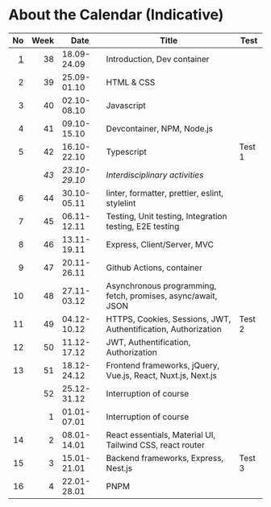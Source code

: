 # About the Calendar (Indicative)

| No                            | Week | Date          | Title                                                          | Test   |
|------------------------------:|-----:|---------------|----------------------------------------------------------------|--------|
| [1](../weeks/week-1.md)       |   38 | 18.09-24.09   | Introduction, Dev container                                    |        |
|                             2 |   39 | 25.09-01.10   | HTML & CSS                                                     |        |
|                             3 |   40 | 02.10-08.10   | Javascript                                                     |        |
|                             4 |   41 | 09.10-15.10   | Devcontainer, NPM, Node.js                                     |        |
|                             5 |   42 | 16.10-22.10   | Typescript                                                     | Test 1 |
|                               | _43_ | _23.10-29.10_ | _Interdisciplinary activities_                                 |        |
|                             6 |   44 | 30.10-05.11   | linter, formatter, prettier, eslint, stylelint                 |        |
|                             7 |   45 | 06.11-12.11   | Testing, Unit testing, Integration testing, E2E testing        |        |
|                             8 |   46 | 13.11-19.11   | Express, Client/Server, MVC                                    |        |
|                             9 |   47 | 20.11-26.11   | Github Actions, container                                      |        |
|                            10 |   48 | 27.11-03.12   | Asynchronous programming, fetch, promises, async/await, JSON   |        |
|                            11 |   49 | 04.12-10.12   | HTTPS, Cookies, Sessions, JWT, Authentification, Authorization | Test 2 |
|                            12 |   50 | 11.12-17.12   | JWT, Authentification, Authorization                           |        |
|                            13 |   51 | 18.12-24.12   | Frontend frameworks, jQuery, Vue.js, React, Nuxt.js, Next.js   |        |
|                               |   52 | 25.12-31.12   | Interruption of course                                         |        |
|                               |    1 | 01.01-07.01   | Interruption of course                                         |        |
|                            14 |    2 | 08.01-14.01   | React essentials, Material UI, Tailwind CSS, react router      |        |
|                            15 |    3 | 15.01-21.01   | Backend frameworks, Express, Nest.js                           | Test 3 |
|                            16 |    4 | 22.01-28.01   | PNPM                                                           |        |
